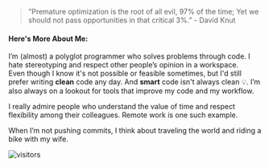 > ”Premature optimization is the root of all evil, 97% of the time; Yet we should not pass opportunities in that critical 3%.” - David Knut


#### Here's More About Me:
I’m (almost) a polyglot programmer who solves problems through code. I hate stereotyping and respect other people’s opinion in a workspace. <br />
Even though I know it's not possible or feasible sometimes, but I'd still prefer writing <b>clean</b> code any day. And <b>smart</b> code isn't always clean 💡. I’m also always on a lookout for tools that improve my code and my workflow.

I really admire people who understand the value of time and respect flexibility among their colleagues. Remote work is one such example.

When I’m not pushing commits, I think about traveling the world and riding a bike with my wife.

 ![visitors](https://visitor-badge.glitch.me/badge?page_id=mustansirzia)
